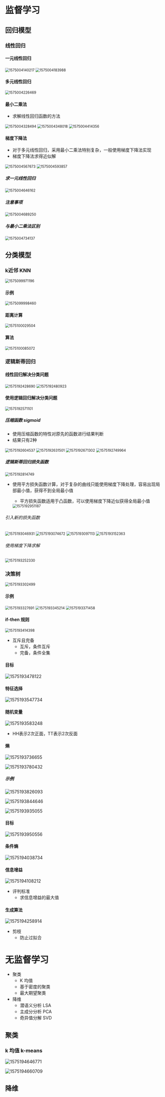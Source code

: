 # 监督学习



## 回归模型



### 线性回归



#### 一元线性回归

<img src="img/58.png" alt="1575004140217" style="zoom:80%;" />

<img src="img/59.png" alt="1575004183988" style="zoom:80%;" />



#### 多元线性回归

<img src="img/60.png" alt="1575004226469" style="zoom:80%;" />



#### 最小二乘法

- 求解线性回归函数的方法

<img src="img/61.png" alt="1575004328494" style="zoom:80%;" />

<img src="img/62.png" alt="1575004348018" style="zoom:80%;" />

<img src="img/63.png" alt="1575004414356" style="zoom:80%;" />



#### 梯度下降法

- 对于多元线性回归，采用最小二乘法特别复杂，一般使用梯度下降法实现
- 梯度下降法求得近似解

<img src="img/64.png" alt="1575004567673" style="zoom:80%;" />

<img src="img/65.png" alt="1575004593857" style="zoom:80%;" />

##### 求一元线性回归

<img src="img/66.png" alt="1575004646162" style="zoom:80%;" />

##### 注意事项

<img src="img/67.png" alt="1575004689250" style="zoom:80%;" />

##### 与最小二乘法区别

<img src="img/68.png" alt="1575004734137" style="zoom:80%;" />



## 分类模型



### k近邻 KNN

<img src="img/75.png" alt="1575099971196" style="zoom:80%;" />

#### 示例

<img src="img/76.png" alt="1575099998460" style="zoom:80%;" />

#### 距离计算

<img src="img/77.png" alt="1575100029504" style="zoom:80%;" />

#### 算法

<img src="img/78.png" alt="1575100085072" style="zoom:80%;" />





### 逻辑斯蒂回归



#### 线性回归解决分类问题

<img src="img/81.png" alt="1575192428690" style="zoom:80%;" />

<img src="img/82.png" alt="1575192480923" style="zoom:80%;" />

#### 使用逻辑回归解决分类问题

<img src="img/83.png" alt="1575192571101" style="zoom:80%;" />

##### 压缩函数 sigmoid

- 使用压缩函数的特性对原先的函数进行结果判断
- 结果只有2种

<img src="img/84.png" alt="1575192604537" style="zoom:80%;" />

<img src="img/85.png" alt="1575192631501" style="zoom:80%;" />

<img src="img/86.png" alt="1575192671302" style="zoom:80%;" />

<img src="img/87.png" alt="1575192749964" style="zoom:80%;" />



##### 逻辑斯蒂回归损失函数

<img src="img/88.png" alt="1575192814749" style="zoom:80%;" />

- 使用平方损失函数计算，对于复杂的曲线只能使用梯度下降处理，容易出现局部最小值，获得不到全局最小值

  - 平方损失函数适用于凸函数，可以使用梯度下降近似获得全局最小值

  <img src="img/89.png" alt="1575192951187" style="zoom:80%;" />

###### 引入新的损失函数

<img src="img/90.png" alt="1575193046931" style="zoom:80%;" />

<img src="img/91.png" alt="1575193074672" style="zoom:80%;" />

<img src="img/92.png" alt="1575193097113" style="zoom:80%;" />

<img src="img/94.png" alt="1575193152363" style="zoom:80%;" />



###### 使用梯度下降求解

<img src="img/95.png" alt="1575193252330" style="zoom:80%;" />





### 决策树

<img src="img/96.png" alt="1575193302499" style="zoom:80%;" />

#### 示例

<img src="img/97.png" alt="1575193327691" style="zoom:80%;" />

<img src="img/98.png" alt="1575193345214" style="zoom:80%;" />

<img src="img/99.png" alt="1575193371458" style="zoom:80%;" />



#### if-then 规则

<img src="img/100.png" alt="1575193414398" style="zoom:80%;" />

- 互斥且完备
  - 互斥，条件互斥
  - 完备，条件全集



#### 目标

![1575193478122](img/101.png)



#### 特征选择

<img src="img/102.png" alt="1575193547734"  />

#### 随机变量

![1575193583248](img/103.png)

- HH表示2次正面，TT表示2次反面



#### 熵

![1575193736655](img/104.png)

![1575193780432](img/105.png)

##### 示例

![1575193826093](img/106.png)

![1575193844646](img/107.png)

![1575193935055](img/108.png)

#### 目标

![1575193950556](img/109.png)



#### 条件熵

![1575194038734](img/110.png)



#### 信息增益

![1575194108212](img/111.png)

- 评判标准
  - 求信息增益的最大值



#### 生成算法

![1575194258914](img/112.png)

- 剪枝
  - 防止过拟合



# 无监督学习

- 聚类
  - K 均值
  - 基于密度的聚类
  - 最大期望聚类
- 降维
  - 潜语义分析 LSA
  - 主成分分析 PCA
  - 奇异值分解 SVD



## 聚类



### k 均值 k-means

![1575194646771](img/113.png)

![1575194660709](img/114.png)



## 降维



